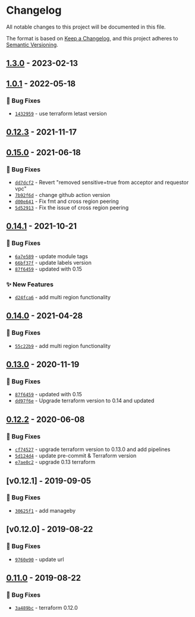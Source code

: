 # Changelog
All notable changes to this project will be documented in this file.

The format is based on [Keep a Changelog](https://keepachangelog.com/en/1.0.0/),
and this project adheres to [Semantic Versioning](https://semver.org/spec/v2.0.0.html).

## [1.3.0] - 2023-02-13

## [1.0.1] - 2022-05-18
### :bug: Bug Fixes
- [`1432959`](https://github.com/clouddrove/terraform-aws-vpc-peering/commit/1432959209ca2a842f6cee28fc902a2a6ac8b3f7) - use terraform letast version


## [0.12.3] - 2021-11-17


## [0.15.0] - 2021-06-18
### :bug: Bug Fixes
- [`dd7dcf2`](https://github.com/clouddrove/terraform-aws-vpc-peering/commit/dd7dcf28167a69fe5ca6560ffb3eaa9162063ef2) - Revert "removed sensitive=true from acceptor and requestor vpc"
- [`7b92f6d`](https://github.com/clouddrove/terraform-aws-vpc-peering/commit/7b92f6d736769f03604a674ada2e9271f5d4a27e) - change github action version
- [`d00e641`](https://github.com/clouddrove/terraform-aws-vpc-peering/commit/d00e641c4d2c49d1a59e3e14ada8906c543bcb22) - Fix fmt and cross region peering
- [`5d52913`](https://github.com/clouddrove/terraform-aws-vpc-peering/commit/5d52913c4a24c71410e4c6f291fef22cdec8f9e4) - Fix the issue of cross region peering


## [0.14.1] - 2021-10-21
### :bug: Bug Fixes
- [`6a7e589`](https://github.com/clouddrove/terraform-aws-vpc-peering/commit/6a7e58971aca574160c72be36b497258c8d641fb) - update module tags
- [`66bf37f`](https://github.com/clouddrove/terraform-aws-vpc-peering/commit/66bf37f8fdc9818dd203dd0298e154ccd87372a0) - update labels version
- [`87f6459`](https://github.com/clouddrove/terraform-aws-vpc-peering/commit/87f6459c34f8fd260cd6dcdf6b44a1db017fea58) - updated with 0.15

### :sparkles: New Features
- [`d24fca6`](https://github.com/clouddrove/terraform-aws-vpc-peering/commit/d24fca6a0979f09153ebb11d62b6b2c460b2f229) - add multi region functionality


## [0.14.0] - 2021-04-28
### :bug: Bug Fixes
- [`55c22b9`](https://github.com/clouddrove/terraform-aws-vpc-peering/commit/55c22b933b17105de8ff719e1300ea39768e6822) - add multi region functionality


## [0.13.0] - 2020-11-19
### :bug: Bug Fixes
- [`87f6459`](https://github.com/clouddrove/terraform-aws-vpc-peering/commit/87f6459c34f8fd260cd6dcdf6b44a1db017fea58) - updated with 0.15
- [`dd97f6e`](https://github.com/clouddrove/terraform-aws-vpc-peering/commit/dd97f6e11208886e9ae20fc45f425a880f059da4) - Upgrade terraform version to 0.14 and updated

## [0.12.2] - 2020-06-08
### :bug: Bug Fixes
- [`cf74527`](https://github.com/clouddrove/terraform-aws-vpc-peering/commit/cf74527e5dc9d333f66b9d6ffc6865129dd6d010) - upgrade terraform version to 0.13.0 and add pipelines
- [`5d124d4`](https://github.com/clouddrove/terraform-aws-vpc-peering/commit/5d124d44e2ea7d00bb7e0f4f46fcec464f023504) - update pre-commit & Terraform version
- [`e7ae0c2`](https://github.com/clouddrove/terraform-aws-vpc-peering/commit/e7ae0c2e603bd88fea15c55806bffef8e3e3e36e) - upgrade 0.13 terraform


## [v0.12.1] - 2019-09-05
### :bug: Bug Fixes
- [`30625f1`](https://github.com/clouddrove/terraform-aws-vpc-peering/commit/30625f15c322b5205e3ddaa6994ac45115004181) - add manageby


## [v0.12.0] - 2019-08-22
### :bug: Bug Fixes
- [`9760e90`](https://github.com/clouddrove/terraform-aws-vpc-peering/commit/9760e90dfa3ec185de0533f9b27407bae8ec96e0) - update url


## [0.11.0] - 2019-08-22
### :bug: Bug Fixes
- [`3a489bc`](https://github.com/clouddrove/terraform-aws-vpc-peering/commit/3a489bc0ef1f328079a1dc30020157dd2dfe6649) - terraform 0.12.0


[0.11.0]: https://github.com/clouddrove/terraform-aws-vpc-peering/compare/0.11.0...master
[0.12.0]: https://github.com/clouddrove/terraform-aws-vpc-peering/compare/0.11.0...0.12.0
[0.12.1]: https://github.com/clouddrove/terraform-aws-vpc-peering/compare/0.12.0...0.12.1
[0.12.2]: https://github.com/clouddrove/terraform-aws-vpc-peering/compare/0.12.1...0.12.2
[0.13.0]: https://github.com/clouddrove/terraform-aws-vpc-peering/compare/0.12.2...0.13.0
[0.14.0]: https://github.com/clouddrove/terraform-aws-vpc-peering/compare/0.13.0...0.14.0
[0.14.1]: https://github.com/clouddrove/terraform-aws-vpc-peering/compare/0.14.0...0.14.1
[0.15.0]: https://github.com/clouddrove/terraform-aws-vpc-peering/compare/0.14.1...0.15.0
[0.12.3]: https://github.com/clouddrove/terraform-aws-vpc-peering/compare/0.15.0...0.12.3
[1.0.1]: https://github.com/clouddrove/terraform-aws-vpc-peering/compare/0.12.3...1.0.1
[1.3.0]: https://github.com/clouddrove/terraform-aws-vpc-peering/compare/1.0.1...1.3.0